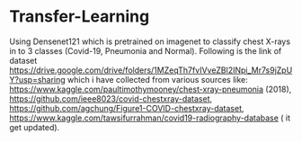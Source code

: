 # Transfer-Learning
Using Densenet121 which is pretrained on imagenet to classify chest X-rays in to 3 classes (Covid-19, Pneumonia and Normal).
Following is the link of dataset https://drive.google.com/drive/folders/1MZeqTh7fvIVveZBl2INpi_Mr7s9jZpUY?usp=sharing which i have collected from various sources like:
https://www.kaggle.com/paultimothymooney/chest-xray-pneumonia (2018),
https://github.com/ieee8023/covid-chestxray-dataset,
https://github.com/agchung/Figure1-COVID-chestxray-dataset,
https://www.kaggle.com/tawsifurrahman/covid19-radiography-database ( it get updated).
